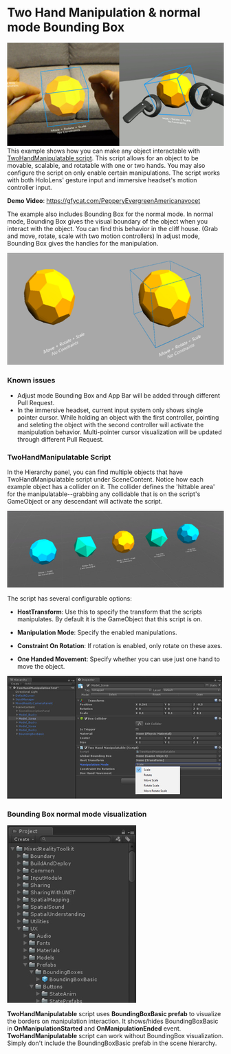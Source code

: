# Two Hand Manipulation & normal mode Bounding Box
![Two Hand Manipulation](/External/ReadMeImages/MRTK_TwoHandManipulation.jpg)
This example shows how you can make any object interactable with [TwoHandManipulatable script](https://github.com/johnppella/MixedRealityToolkit-Unity/blob/Feature_UX_BoundingBox_TwoHandManipulation/Assets/MixedRealityToolkit/InputModule/Scripts/Utilities/Interactions/TwoHandManipulatable.cs). This script allows for an object to be movable, scalable, and rotatable with one or two hands. You may also configure the script on only enable certain manipulations. The script works with both HoloLens' gesture input and immersive headset's motion controller input.

**Demo Video**: https://gfycat.com/PepperyEvergreenAmericanavocet

The example also includes Bounding Box for the normal mode. In normal mode, Bounding Box gives the visual boundary of the object when you interact with the object. You can find this behavior in the cliff house. (Grab and move, rotate, scale with two motion controllers) In adjust mode, Bounding Box gives the handles for the manipulation. 

![Bounding Box Normal Mode](/External/ReadMeImages/MRTK_BoundingBoxNormalMode.jpg)

### Known issues ###
- Adjust mode Bounding Box and App Bar will be added through different Pull Request.
- In the immersive headset, current input system only shows single pointer cursor. While holding an object with the first controller, pointing and seleting the object with the second controller will activate the manipulation behavior. Multi-pointer cursor visualization will be updated through different Pull Request. 



### TwoHandManipulatable Script ###

In the Hierarchy panel, you can find multiple objects that have TwoHandManipulatable script under SceneContent. Notice how each example object has a collider on it. The collider defines the 'hittable area' for the manipulatable--grabbing any collidable that is on the script's GameObject or any descendant will activate the script. 

![TwoHandManipulation Scene](/External/ReadMeImages/MRTK_TwoHandManipulationScene.jpg)

The script has several configurable options:
- **HostTransform**: Use this to specify the transform that the scripts manipulates. By default it is the GameObject that this script is on.
- **Manipulation Mode**: Specify the enabled manipulations.

- **Constraint On Rotation**: If rotation is enabled, only rotate on these axes.

- **One Handed Movement**: Specify whether you can use just one hand to move the object.

![TwoHandManipulation Script](/External/ReadMeImages/MRTK_TwoHandManipulationScript.jpg)


### Bounding Box normal mode visualization ###
![BoundingBox Basic Prefab](/External/ReadMeImages/MRTK_BoundingBoxBasicPrefab.jpg)


**TwoHandManipulatable** script uses **BoundingBoxBasic prefab** to visualize the borders on manipulation interaction. It shows/hides BoundingBoxBasic in **OnManipulationStarted** and **OnManipulationEnded** event. **TwoHandManipulatable** script can work without BoundingBox visualization. Simply don't include the BoundingBoxBasic prefab in the scene hierarchy.

